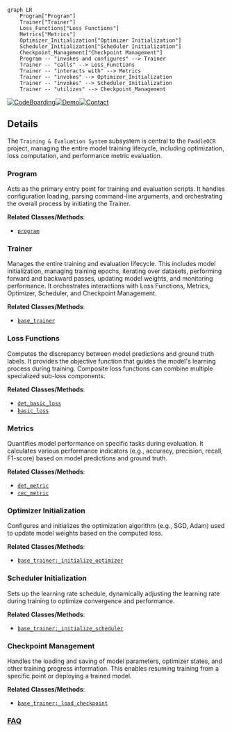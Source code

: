 ```mermaid
graph LR
    Program["Program"]
    Trainer["Trainer"]
    Loss_Functions["Loss Functions"]
    Metrics["Metrics"]
    Optimizer_Initialization["Optimizer Initialization"]
    Scheduler_Initialization["Scheduler Initialization"]
    Checkpoint_Management["Checkpoint Management"]
    Program -- "invokes and configures" --> Trainer
    Trainer -- "calls" --> Loss_Functions
    Trainer -- "interacts with" --> Metrics
    Trainer -- "invokes" --> Optimizer_Initialization
    Trainer -- "invokes" --> Scheduler_Initialization
    Trainer -- "utilizes" --> Checkpoint_Management
```

[![CodeBoarding](https://img.shields.io/badge/Generated%20by-CodeBoarding-9cf?style=flat-square)](https://github.com/CodeBoarding/CodeBoarding)[![Demo](https://img.shields.io/badge/Try%20our-Demo-blue?style=flat-square)](https://www.codeboarding.org/demo)[![Contact](https://img.shields.io/badge/Contact%20us%20-%20contact@codeboarding.org-lightgrey?style=flat-square)](mailto:contact@codeboarding.org)

## Details

The `Training & Evaluation System` subsystem is central to the `PaddleOCR` project, managing the entire model training lifecycle, including optimization, loss computation, and performance metric evaluation.

### Program
Acts as the primary entry point for training and evaluation scripts. It handles configuration loading, parsing command-line arguments, and orchestrating the overall process by initiating the Trainer.


**Related Classes/Methods**:

- <a href="https://github.com/PaddlePaddle/PaddleOCR/blob/main/deploy/slim/auto_compression/run.py" target="_blank" rel="noopener noreferrer">`program`</a>


### Trainer
Manages the entire training and evaluation lifecycle. This includes model initialization, managing training epochs, iterating over datasets, performing forward and backward passes, updating model weights, and monitoring performance. It orchestrates interactions with Loss Functions, Metrics, Optimizer, Scheduler, and Checkpoint Management.


**Related Classes/Methods**:

- <a href="https://github.com/PaddlePaddle/PaddleOCR/blob/main/benchmark/PaddleOCR_DBNet/base/base_trainer.py" target="_blank" rel="noopener noreferrer">`base_trainer`</a>


### Loss Functions
Computes the discrepancy between model predictions and ground truth labels. It provides the objective function that guides the model's learning process during training. Composite loss functions can combine multiple specialized sub-loss components.


**Related Classes/Methods**:

- <a href="https://github.com/PaddlePaddle/PaddleOCR/blob/main/ppocr/losses/det_basic_loss.py" target="_blank" rel="noopener noreferrer">`det_basic_loss`</a>
- <a href="https://github.com/PaddlePaddle/PaddleOCR/blob/main/ppocr/losses/basic_loss.py" target="_blank" rel="noopener noreferrer">`basic_loss`</a>


### Metrics
Quantifies model performance on specific tasks during evaluation. It calculates various performance indicators (e.g., accuracy, precision, recall, F1-score) based on model predictions and ground truth.


**Related Classes/Methods**:

- <a href="https://github.com/PaddlePaddle/PaddleOCR/blob/main/ppocr/metrics/det_metric.py" target="_blank" rel="noopener noreferrer">`det_metric`</a>
- <a href="https://github.com/PaddlePaddle/PaddleOCR/blob/main/ppocr/metrics/rec_metric.py" target="_blank" rel="noopener noreferrer">`rec_metric`</a>


### Optimizer Initialization
Configures and initializes the optimization algorithm (e.g., SGD, Adam) used to update model weights based on the computed loss.


**Related Classes/Methods**:

- <a href="https://github.com/PaddlePaddle/PaddleOCR/blob/main/benchmark/PaddleOCR_DBNet/base/base_trainer.py" target="_blank" rel="noopener noreferrer">`base_trainer:_initialize_optimizer`</a>


### Scheduler Initialization
Sets up the learning rate schedule, dynamically adjusting the learning rate during training to optimize convergence and performance.


**Related Classes/Methods**:

- <a href="https://github.com/PaddlePaddle/PaddleOCR/blob/main/benchmark/PaddleOCR_DBNet/base/base_trainer.py" target="_blank" rel="noopener noreferrer">`base_trainer:_initialize_scheduler`</a>


### Checkpoint Management
Handles the loading and saving of model parameters, optimizer states, and other training progress information. This enables resuming training from a specific point or deploying a trained model.


**Related Classes/Methods**:

- <a href="https://github.com/PaddlePaddle/PaddleOCR/blob/main/benchmark/PaddleOCR_DBNet/base/base_trainer.py" target="_blank" rel="noopener noreferrer">`base_trainer:_load_checkpoint`</a>




### [FAQ](https://github.com/CodeBoarding/GeneratedOnBoardings/tree/main?tab=readme-ov-file#faq)